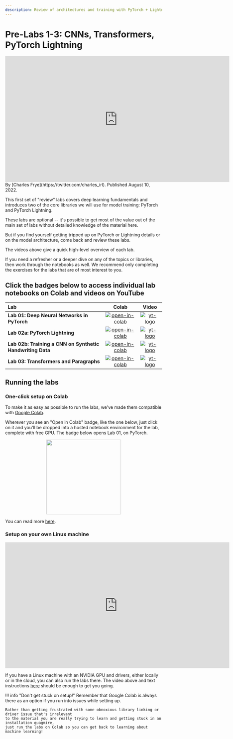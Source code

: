 ```yaml
---
description: Review of architectures and training with PyTorch + Lightning
---
```

# Pre-Labs 1-3: CNNs, Transformers, PyTorch Lightning

<div align="center">
<iframe width="720" height="405" src="https://www.youtube-nocookie.com/embed/9w8CVuHUk8U?list=PL1T8fO7ArWleMMI8KPJ_5D5XSlovTW_Ur" title="YouTube video player" frameborder="0" allow="accelerometer; autoplay; clipboard-write; encrypted-media; gyroscope; picture-in-picture" allowfullscreen></iframe>
</div>

<div class="author" markdown>
By [Charles Frye](https://twitter.com/charles_irl). Published August 10, 2022.
</div>

This first set of "review" labs covers
deep learning fundamentals and
introduces two of the core libraries we will use for model training:
PyTorch and PyTorch Lightning.

These labs are optional -- it's possible to get most
of the value out of the main set of labs
without detailed knowledge of the material here.

But if you find yourself getting tripped up
on PyTorch or Lightning details
or on the model architecture, come back and review these labs.

The videos above give a quick high-level overview of each lab.

If you need a refresher or a deeper dive on any of the topics or libraries,
then work through the notebooks as well.
We recommend only completing the exercises for the labs
that are of most interest to you.


## Click the badges below to access individual lab notebooks on Colab and videos on YouTube

| Lab                                                       |                      Colab                       |                      Video                      |
| :-------------------------------------------------------- | :----------------------------------------------: | :---------------------------------------------: |
| **Lab 01: Deep Neural Networks in PyTorch**               | [![open-in-colab]](https://fsdl.me/lab01-colab)  | [![yt-logo]](https://fsdl.me/2022-lab-01-video) |
| **Lab 02a: PyTorch Lightning**                            | [![open-in-colab]](https://fsdl.me/lab02a-colab) | [![yt-logo]](https://fsdl.me/2022-lab-02-video) |
| **Lab 02b: Training a CNN on Synthetic Handwriting Data** | [![open-in-colab]](https://fsdl.me/lab02b-colab) | [![yt-logo]](https://fsdl.me/2022-lab-02-video) |
| **Lab 03: Transformers and Paragraphs**                   | [![open-in-colab]](https://fsdl.me/lab03-colab)  | [![yt-logo]](https://fsdl.me/2022-lab-03-video) |

## Running the labs

### One-click setup on Colab

To make it as easy as possible to run the labs,
we've made them compatible with
[Google Colab](https://colab.research.google.com/github/anthony-agbay/python-resource-guide/blob/master/notebooks/intro-notebooks.ipynb).

Wherever you see an "Open in Colab" badge, like the one below,
just click on it and you'll be dropped into a hosted notebook environment for the lab,
complete with free GPU.
The badge below opens Lab 01, on PyTorch.

<div align="center">
  <a href="https://fsdl.me/lab01-colab"> <img src=https://colab.research.google.com/assets/colab-badge.svg width=240></a>
</div>

You can read more
[here](https://github.com/full-stack-deep-learning/fsdl-text-recognizer-2022-labs/tree/main/setup#colab).

### Setup on your own Linux machine

<div align="center">
  <iframe src="https://share.descript.com/embed/QAe9ZpPMkdY" width="720" height="405" frameborder="0" allowfullscreen></iframe>
</div>

If you have a Linux machine with an NVIDIA GPU and drivers,
either locally or in the cloud,
you can also run the labs there.
The video above and text instructions
[here](http://fsdl.me/2022-local-setup)
should be enough to get you going.

!!! info "Don't get stuck on setup!"
    Remember that Google Colab is always there as an option if you run into issues while setting up.

    Rather than getting frustrated with some obnoxious library linking or driver issue that's irrelevant
    to the material you are really trying to learn and getting stuck in an installation quagmire,
    just run the labs on Colab so you can get back to learning about machine learning!

[yt-logo]: https://fsdl.me/yt-logo-badge
[open-in-colab]: https://colab.research.google.com/assets/colab-badge.svg
